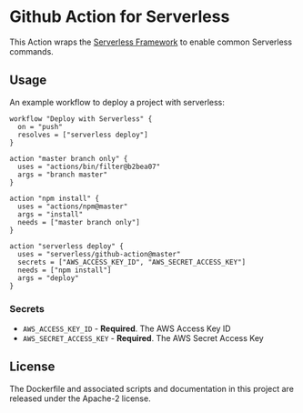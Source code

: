 # Github Action for Serverless

This Action wraps the [Serverless Framework](https://serverless.com) to enable common Serverless commands.

## Usage
An example workflow to deploy a project with serverless:


```
workflow "Deploy with Serverless" {
  on = "push"
  resolves = ["serverless deploy"]
}

action "master branch only" {
  uses = "actions/bin/filter@b2bea07"
  args = "branch master"
}

action "npm install" {
  uses = "actions/npm@master"
  args = "install"
  needs = ["master branch only"]
}

action "serverless deploy" {
  uses = "serverless/github-action@master"
  secrets = ["AWS_ACCESS_KEY_ID", "AWS_SECRET_ACCESS_KEY"]
  needs = ["npm install"]
  args = "deploy"
}
```

### Secrets

* `AWS_ACCESS_KEY_ID` - **Required**. The AWS Access Key ID
* `AWS_SECRET_ACCESS_KEY` - **Required**. The AWS Secret Access Key


## License

The Dockerfile and associated scripts and documentation in this project are released under the Apache-2 license.
